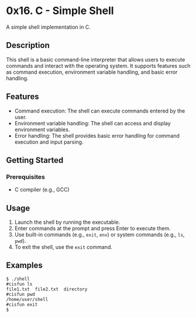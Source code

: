 
# 0x16. C - Simple Shell

A simple shell implementation in C.

## Description

This shell is a basic command-line interpreter that allows users to execute commands and interact with the operating system. It supports features such as command execution, environment variable handling, and basic error handling.

## Features

- Command execution: The shell can execute commands entered by the user.
- Environment variable handling: The shell can access and display environment variables.
- Error handling: The shell provides basic error handling for command execution and input parsing.

## Getting Started

### Prerequisites

- C compiler (e.g., GCC)


## Usage

1. Launch the shell by running the executable.
2. Enter commands at the prompt and press Enter to execute them.
3. Use built-in commands (e.g., `exit`, `env`) or system commands (e.g., `ls`, `pwd`).
4. To exit the shell, use the `exit` command.

## Examples

```
$ ./shell
#cisfun ls
file1.txt  file2.txt  directory
#cisfun pwd
/home/user/shell
#cisfun exit
$
```



